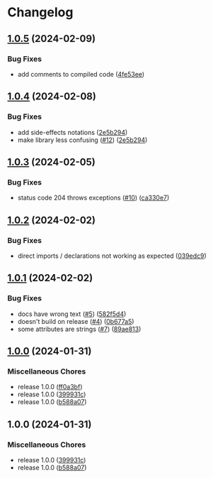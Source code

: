 # Changelog

## [1.0.5](https://github.com/XeroxDev/ytmdesktop-ts-companion/compare/v1.0.4...v1.0.5) (2024-02-09)


### Bug Fixes

* add comments to compiled code ([4fe53ee](https://github.com/XeroxDev/ytmdesktop-ts-companion/commit/4fe53ee33c1f6c9fd483034a21bd894a73a71f88))

## [1.0.4](https://github.com/XeroxDev/ytmdesktop-ts-companion/compare/v1.0.3...v1.0.4) (2024-02-08)


### Bug Fixes

* add side-effects notations ([2e5b294](https://github.com/XeroxDev/ytmdesktop-ts-companion/commit/2e5b294d25fbb923a79ae3262dc9ec4b6e223b81))
* make library less confusing ([#12](https://github.com/XeroxDev/ytmdesktop-ts-companion/issues/12)) ([2e5b294](https://github.com/XeroxDev/ytmdesktop-ts-companion/commit/2e5b294d25fbb923a79ae3262dc9ec4b6e223b81))

## [1.0.3](https://github.com/XeroxDev/ytmdesktop-ts-companion/compare/v1.0.2...v1.0.3) (2024-02-05)


### Bug Fixes

* status code 204 throws exceptions ([#10](https://github.com/XeroxDev/ytmdesktop-ts-companion/issues/10)) ([ca330e7](https://github.com/XeroxDev/ytmdesktop-ts-companion/commit/ca330e78483988a71bb4e67fb3ece12317ff1796))

## [1.0.2](https://github.com/XeroxDev/ytmdesktop-ts-companion/compare/v1.0.1...v1.0.2) (2024-02-02)


### Bug Fixes

* direct imports / declarations not working as expected ([039edc9](https://github.com/XeroxDev/ytmdesktop-ts-companion/commit/039edc90ab309adcc2ae8ac82c7cb9b44703dbc5))

## [1.0.1](https://github.com/XeroxDev/ytmdesktop-ts-companion/compare/v1.0.0...v1.0.1) (2024-02-02)


### Bug Fixes

* docs have wrong text ([#5](https://github.com/XeroxDev/ytmdesktop-ts-companion/issues/5)) ([582f5d4](https://github.com/XeroxDev/ytmdesktop-ts-companion/commit/582f5d475f9d36602a9211688efd8b7274b381c4))
* doesn't build on release ([#4](https://github.com/XeroxDev/ytmdesktop-ts-companion/issues/4)) ([0b677a5](https://github.com/XeroxDev/ytmdesktop-ts-companion/commit/0b677a59fd2e9d950e7f5674ab4c28c5a4e777b4))
* some attributes are strings ([#7](https://github.com/XeroxDev/ytmdesktop-ts-companion/issues/7)) ([89ae813](https://github.com/XeroxDev/ytmdesktop-ts-companion/commit/89ae813f077266e423ff56de109a818638908c17))

## [1.0.0](https://github.com/XeroxDev/ytmdesktop-ts-companion/compare/v1.0.0...v1.0.0) (2024-01-31)


### Miscellaneous Chores

* release 1.0.0 ([ff0a3bf](https://github.com/XeroxDev/ytmdesktop-ts-companion/commit/ff0a3bf07552444dbd5b99eb46e62c66d1d0e445))
* release 1.0.0 ([399931c](https://github.com/XeroxDev/ytmdesktop-ts-companion/commit/399931c1bd7dc35b4b00d448f3145079d935cd21))
* release 1.0.0 ([b588a07](https://github.com/XeroxDev/ytmdesktop-ts-companion/commit/b588a07cd470343182ebc417a7ebf14eef846571))

## 1.0.0 (2024-01-31)


### Miscellaneous Chores

* release 1.0.0 ([399931c](https://github.com/XeroxDev/ytmdesktop-ts-companion/commit/399931c1bd7dc35b4b00d448f3145079d935cd21))
* release 1.0.0 ([b588a07](https://github.com/XeroxDev/ytmdesktop-ts-companion/commit/b588a07cd470343182ebc417a7ebf14eef846571))

